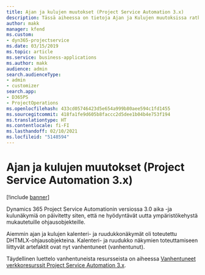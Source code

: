 ```yaml
---
title: Ajan ja kulujen muutokset (Project Service Automation 3.x)
description: Tässä aiheessa on tietoja Ajan ja Kulujen muutoksissa ratkaisussa.
author: makk
manager: kfend
ms.custom:
- dyn365-projectservice
ms.date: 03/15/2019
ms.topic: article
ms.service: business-applications
ms.author: makk
audience: admin
search.audienceType:
- admin
- customizer
search.app:
- D365PS
- ProjectOperations
ms.openlocfilehash: 433cd05746423d5e654a999b80aee594c1fd1455
ms.sourcegitcommit: 418fa1fe9d605b8faccc2d5dee1b04b4e753f194
ms.translationtype: HT
ms.contentlocale: fi-FI
ms.lasthandoff: 02/10/2021
ms.locfileid: "5148594"
---
```

# <a name="time-and-expense-changes-project-service-automation-3x"></a>Ajan ja kulujen muutokset (Project Service Automation 3.x)

[!include [banner](../../includes/psa-now-project-operations.md)]

Dynamics 365 Project Service Automationin versiossa 3.0 aika -ja kulunäkymiä on päivitetty siten, että ne hyödyntävät uutta ympäristökehystä mukautetuille ohjausobjekteille.

Aiemmin ajan ja kulujen kalenteri- ja ruudukkonäkymät oli toteutettu DHTMLX-ohjausobjekteina. Kalenteri- ja ruudukko näkymien toteuttamiseen liittyvät artefaktit ovat nyt vanhentuneet (vanhentunut).

Täydellinen luettelo vanhentuneista resursseista on aiheessa [Vanhentuneet verkkoresurssit Project Service Automation 3.x](web-resources-deprecated-v3.x.md).
